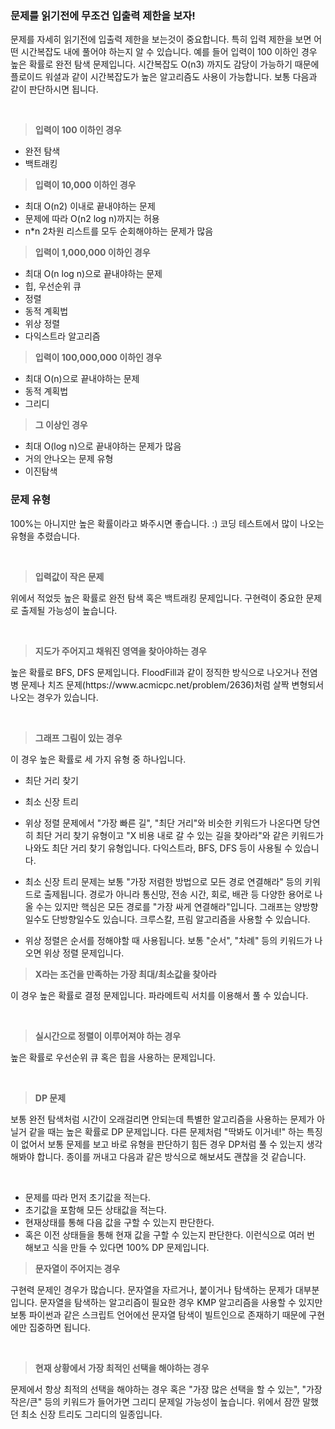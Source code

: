 ### 문제를 읽기전에 무조건 입출력 제한을 보자!

<p>문제를 자세히 읽기전에 입출력 제한을 보는것이 중요합니다. 특히 입력 제한을 보면 어떤 시간복잡도 내에 풀어야 하는지 알 수 있습니다.
예를 들어 입력이 100 이하인 경우 높은 확률로 완전 탐색 문제입니다. 시간복잡도 O(n3) 까지도 감당이 가능하기 때문에 플로이드 워셜과 같이 시간복잡도가 높은 알고리즘도 사용이 가능합니다. 보통 다음과 같이 판단하시면 됩니다.</p><br />

> **입력이 100 이하인 경우**

- 완전 탐색
- 백트래킹
  <br />

> **입력이 10,000 이하인 경우**

- 최대 O(n2) 이내로 끝내야하는 문제
- 문제에 따라 O(n2 log n)까지는 허용
- n\*n 2차원 리스트를 모두 순회해야하는 문제가 많음
  <br />

> **입력이 1,000,000 이하인 경우**

- 최대 O(n log n)으로 끝내야하는 문제
- 힙, 우선순위 큐
- 정렬
- 동적 계획법
- 위상 정렬
- 다익스트라 알고리즘
  <br />

> **입력이 100,000,000 이하인 경우**

- 최대 O(n)으로 끝내야하는 문제
- 동적 계획법
- 그리디
  <br />

> **그 이상인 경우**

- 최대 O(log n)으로 끝내야하는 문제가 많음
- 거의 안나오는 문제 유형
- 이진탐색
  <br />

### 문제 유형

<p>100%는 아니지만 높은 확률이라고 봐주시면 좋습니다. :)
코딩 테스트에서 많이 나오는 유형을 추렸습니다.</p><br />

> **입력값이 작은 문제**

<p>위에서 적었듯 높은 확률로 완전 탐색 혹은 백트래킹 문제입니다.
구현력이 중요한 문제로 출제될 가능성이 높습니다.</p><br />

> **지도가 주어지고 채워진 영역을 찾아야하는 경우**

<p>높은 확률로 BFS, DFS 문제입니다. FloodFill과 같이 정직한 방식으로 나오거나 전염병 문제나 치즈 문제(https://www.acmicpc.net/problem/2636)처럼 살짝 변형되서 나오는 경우가 있습니다.</p><br />

> **그래프 그림이 있는 경우**

<p>이 경우 높은 확률로 세 가지 유형 중 하나입니다.</p>

- 최단 거리 찾기
- 최소 신장 트리
- 위상 정렬 문제에서 "가장 빠른 길", "최단 거리"와 비슷한 키워드가 나온다면 당연히 최단 거리 찾기 유형이고 "X 비용 내로 갈 수 있는 길을 찾아라"와 같은 키워드가 나와도 최단 거리 찾기 유형입니다. 다익스트라, BFS, DFS 등이 사용될 수 있습니다.
- 최소 신장 트리 문제는 보통 "가장 저렴한 방법으로 모든 경로 연결해라" 등의 키워드로 출제됩니다. 경로가 아니라 통신망, 전송 시간, 회로, 배관 등 다양한 용어로 나올 수는 있지만 핵심은 모든 경로를 "가장 싸게 연결해라"입니다. 그래프는 양방향일수도 단방향일수도 있습니다. 크루스칼, 프림 알고리즘을 사용할 수 있습니다.

- 위상 정렬은 순서를 정해야할 때 사용됩니다. 보통 "순서", "차례" 등의 키워드가 나오면 위상 정렬 문제입니다.
  <br />

> **X라는 조건을 만족하는 가장 최대/최소값을 찾아라**

<p>이 경우 높은 확률로 결정 문제입니다. 파라메트릭 서치를 이용해서 풀 수 있습니다.</p><br />

> **실시간으로 정렬이 이루어져야 하는 경우**

<p>높은 확률로 우선순위 큐 혹은 힙을 사용하는 문제입니다.</p><br />

> **DP 문제**

<p>보통 완전 탐색처럼 시간이 오래걸리면 안되는데 특별한 알고리즘을 사용하는 문제가 아닐거 같을 때는 높은 확률로 DP 문제입니다. 다른 문제처럼 "딱봐도 이거네!" 하는 특징이 없어서 보통 문제를 보고 바로 유형을 판단하기 힘든 경우 DP처럼 풀 수 있는지 생각해봐야 합니다. 종이를 꺼내고 다음과 같은 방식으로 해보셔도 괜찮을 것 같습니다.</p><br />

- 문제를 따라 먼저 초기값을 적는다.
- 초기값을 포함해 모든 상태값을 적는다.
- 현재상태를 통해 다음 값을 구할 수 있는지 판단한다.
- 혹은 이전 상태들을 통해 현재 값을 구할 수 있는지 판단한다. 이런식으로 여러 번 해보고 식을 만들 수 있다면 100% DP 문제입니다.
  <br />

> **문자열이 주어지는 경우**

<p>구현력 문제인 경우가 많습니다. 문자열을 자르거나, 붙이거나 탐색하는 문제가 대부분입니다. 문자열을 탐색하는 알고리즘이 필요한 경우 KMP 알고리즘을 사용할 수 있지만 보통 파이썬과 같은 스크립트 언어에선 문자열 탐색이 빌트인으로 존재하기 때문에 구현에만 집중하면 됩니다.</p><br />

> **현재 상황에서 가장 최적인 선택을 해야하는 경우**

<p>문제에서 항상 최적의 선택을 해야하는 경우 혹은 "가장 많은 선택을 할 수 있는", "가장 작은/큰" 등의 키워드가 들어가면 그리디 문제일 가능성이 높습니다. 위에서 잠깐 말했던 최소 신장 트리도 그리디의 일종입니다.</p>
